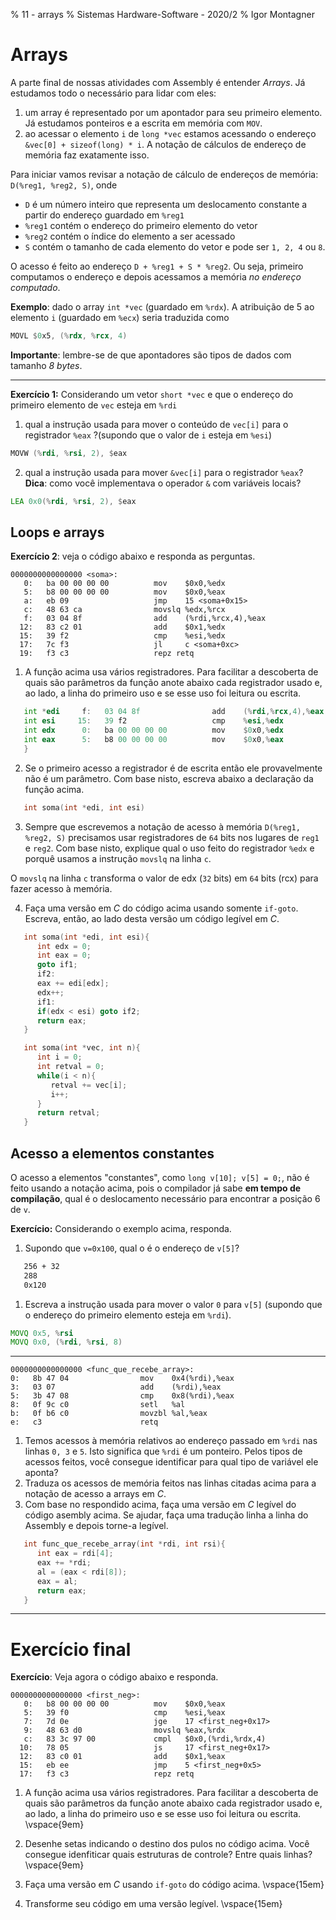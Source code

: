 % 11 - arrays
% Sistemas Hardware-Software - 2020/2
% Igor Montagner

# Arrays

A parte final de nossas atividades com Assembly é entender *Arrays*. Já estudamos todo o necessário para lidar com eles:

1. um array é representado por um apontador para seu primeiro elemento. Já estudamos ponteiros e a escrita em memória com `MOV`.
2. ao acessar o elemento `i` de `long *vec` estamos acessando o endereço `&vec[0] + sizeof(long) * i`. A notação de cálculos de endereço de memória faz exatamente isso.

Para iniciar vamos revisar a notação de cálculo de endereços de memória: `D(%reg1, %reg2, S)`, onde

* `D` é um número inteiro que representa um deslocamento constante a partir do endereço guardado em `%reg1`
* `%reg1` contém o endereço do primeiro elemento do vetor
* `%reg2` contém o índice do elemento a ser acessado
* `S` contém o tamanho de cada elemento do vetor e pode ser `1, 2, 4` ou `8`.

O acesso é feito ao endereço `D + %reg1 + S * %reg2`. Ou seja, primeiro computamos o endereço e depois acessamos a memória *no endereço computado*.

**Exemplo**: dado o array `int *vec` (guardado em `%rdx`). A atribuição de 5 ao elemento `i` (guardado em `%ecx`) seria traduzida como

```asm
MOVL $0x5, (%rdx, %rcx, 4)
```

**Importante**: lembre-se de que apontadores são tipos de dados com tamanho *8 bytes*.

--------

**Exercício 1:** Considerando um vetor `short *vec` e que o endereço do primeiro elemento de `vec` esteja em `%rdi`

1. qual a instrução usada para mover o conteúdo de `vec[i]` para o registrador `%eax` ?(supondo que o valor de `i` esteja em `%esi`) 

```asm
MOVW (%rdi, %rsi, 2), $eax
```

2. qual a instrução usada para mover `&vec[i]` para o registrador `%eax`? **Dica**: como você implementava o operador `&` com variáveis locais?

```asm
LEA 0x0(%rdi, %rsi, 2), $eax
```

## Loops e arrays

**Exercício 2**: veja o código abaixo e responda as perguntas.

~~~{.asm}
0000000000000000 <soma>:
   0:   ba 00 00 00 00          mov    $0x0,%edx
   5:   b8 00 00 00 00          mov    $0x0,%eax
   a:   eb 09                   jmp    15 <soma+0x15>
   c:   48 63 ca                movslq %edx,%rcx
   f:   03 04 8f                add    (%rdi,%rcx,4),%eax
  12:   83 c2 01                add    $0x1,%edx
  15:   39 f2                   cmp    %esi,%edx
  17:   7c f3                   jl     c <soma+0xc>
  19:   f3 c3                   repz retq
~~~

1. A função acima usa vários registradores. Para facilitar a descoberta de quais são parâmetros da função anote abaixo cada registrador usado e, ao lado, a linha do primeiro uso e se esse uso foi leitura ou escrita.

```asm
   int *edi     f:   03 04 8f                add    (%rdi,%rcx,4),%eax     leitura e escrita
   int esi     15:   39 f2                   cmp    %esi,%edx              leitura
   int edx      0:   ba 00 00 00 00          mov    $0x0,%edx              escrita
   int eax      5:   b8 00 00 00 00          mov    $0x0,%eax              escrita
   }
```

2. Se o primeiro acesso a registrador é de escrita então ele provavelmente não é um parâmetro. Com base nisto, escreva abaixo a declaração da função acima.

```c
   int soma(int *edi, int esi)
```

3. Sempre que escrevemos a notação de acesso à memória `D(%reg1, %reg2, S)` precisamos usar registradores de `64` bits nos lugares de `reg1` e `reg2`. Com base nisto, explique qual o uso feito do registrador `%edx` e porquê usamos a instrução `movslq` na linha `c`. 

O `movslq` na linha `c` transforma o valor de edx (`32` bits) em `64` bits (rcx) para fazer acesso à memória.

4. Faça uma versão em *C* do código acima usando somente `if-goto`. Escreva, então, ao lado desta versão um código legível em *C*.

```c
   int soma(int *edi, int esi){
      int edx = 0;
      int eax = 0;
      goto if1;
      if2:
      eax += edi[edx];
      edx++;
      if1:
      if(edx < esi) goto if2;
      return eax;
   }
```

```c
   int soma(int *vec, int n){
      int i = 0;
      int retval = 0;
      while(i < n){
         retval += vec[i];
         i++;
      }
      return retval;
   }
```

## Acesso a elementos constantes

O acesso a elementos "constantes", como `long v[10]; v[5] = 0;`, não é feito usando a notação acima, pois o compilador já sabe **em tempo de compilação**, qual é o deslocamento necessário para encontrar a posição 6 de `v`.

**Exercício:** Considerando o exemplo acima, responda.

1. Supondo que `v=0x100`, qual o é o endereço de `v[5]`?

```asm
   256 + 32
   288
   0x120
```

1. Escreva a instrução usada para mover o valor `0` para `v[5]` (supondo que o endereço do primeiro elemento esteja em `%rdi`).

```asm
MOVQ 0x5, %rsi
MOVQ 0x0, (%rdi, %rsi, 8)
```
-----

~~~{asm}
0000000000000000 <func_que_recebe_array>:
0:   8b 47 04                mov    0x4(%rdi),%eax
3:   03 07                   add    (%rdi),%eax
5:   3b 47 08                cmp    0x8(%rdi),%eax
8:   0f 9c c0                setl   %al
b:   0f b6 c0                movzbl %al,%eax
e:   c3                      retq
~~~

1. Temos acessos à memória relativos ao endereço passado em `%rdi` nas linhas `0, 3` e `5`. Isto significa que `%rdi` é um ponteiro. Pelos tipos de acessos feitos, você consegue identificar para qual tipo de variável ele aponta?
2. Traduza os acessos de memória feitos nas linhas citadas acima para a notação de acesso a arrays em *C*.
3. Com base no respondido acima, faça uma versão em *C* legível do código asembly acima. Se ajudar, faça uma tradução linha a linha do Assembly e depois torne-a legível.

```c
   int func_que_recebe_array(int *rdi, int rsi){
      int eax = rdi[4];
      eax += *rdi;
      al = (eax < rdi[8]);
      eax = al;      
      return eax;
   }
```

----------

# Exercício final

**Exercício**: Veja agora o código abaixo e responda.

~~~{.asm}
0000000000000000 <first_neg>:
   0:   b8 00 00 00 00          mov    $0x0,%eax
   5:   39 f0                   cmp    %esi,%eax
   7:   7d 0e                   jge    17 <first_neg+0x17>
   9:   48 63 d0                movslq %eax,%rdx
   c:   83 3c 97 00             cmpl   $0x0,(%rdi,%rdx,4)
  10:   78 05                   js     17 <first_neg+0x17>
  12:   83 c0 01                add    $0x1,%eax
  15:   eb ee                   jmp    5 <first_neg+0x5>
  17:   f3 c3                   repz retq
~~~

1. A função acima usa vários registradores. Para facilitar a descoberta de quais são parâmetros da função anote abaixo cada registrador usado e, ao lado, a linha do primeiro uso e se esse uso foi leitura ou escrita. \vspace{9em}

2. Desenhe setas indicando o destino dos pulos no código acima. Você consegue idenfiticar quais estruturas de controle? Entre quais linhas? \vspace{9em}

3. Faça uma versão em *C* usando `if-goto` do código acima. \vspace{15em}

4. Transforme seu código em uma versão legível. \vspace{15em}



